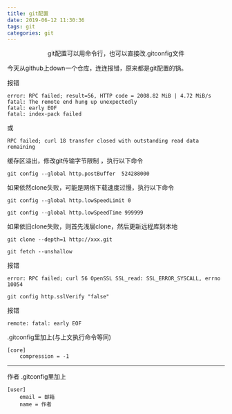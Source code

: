 ```yaml
---
title: git配置
date: 2019-06-12 11:30:36
tags: git
categories: git
---
```

<center>git配置可以用命令行，也可以直接改.gitconfig文件</center>
<!-- more -->

今天从github上down一个仓库，连连报错，原来都是git配置的锅。


报错

```
error: RPC failed; result=56, HTTP code = 2008.82 MiB | 4.72 MiB/s   
fatal: The remote end hung up unexpectedly
fatal: early EOF
fatal: index-pack failed
```

或

```
RPC failed; curl 18 transfer closed with outstanding read data remaining
```

缓存区溢出，修改git传输字节限制 ，执行以下命令

`git config --global http.postBuffer  524288000`

如果依然clone失败，可能是网络下载速度过慢，执行以下命令

`git config --global http.lowSpeedLimit 0`

`git config --global http.lowSpeedTime 999999`

如果依旧clone失败，则首先浅层clone，然后更新远程库到本地

`git clone --depth=1 http://xxx.git`

`git fetch --unshallow`


报错

```
error: RPC failed; curl 56 OpenSSL SSL_read: SSL_ERROR_SYSCALL, errno 10054
```

`git config http.sslVerify "false"`

报错

```
remote: fatal: early EOF
```

.gitconfig里加上(与上文执行命令等同)

```
[core]
    compression = -1
```

***

作者 .gitconfig里加上

```
[user]
	email = 邮箱
	name = 作者
```